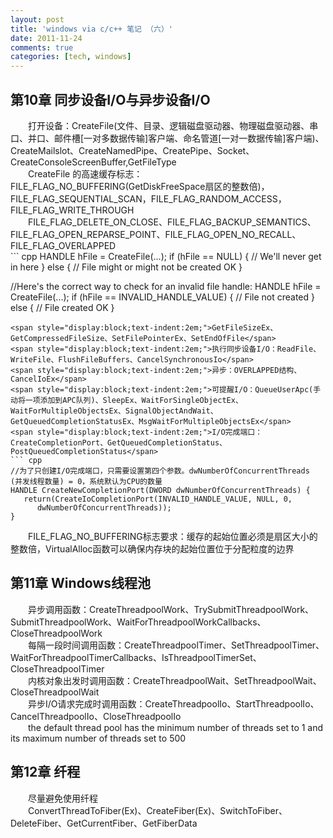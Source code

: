 ```yaml
---
layout: post
title: 'windows via c/c++ 笔记 （六）'
date: 2011-11-24
comments: true
categories: [tech, windows]
---
```

<h2>第10章 同步设备I/O与异步设备I/O</h2>
<span style="display:block;text-indent:2em;">打开设备：CreateFile(文件、目录、逻辑磁盘驱动器、物理磁盘驱动器、串口、并口、邮件槽[一对多数据传输]客户端、命名管道[一对一数据传输]客户端)、CreateMailslot、CreateNamedPipe、CreatePipe、Socket、CreateConsoleScreenBuffer,GetFileType</span>
<span style="display:block;text-indent:2em;">CreateFile 的高速缓存标志：FILE_FLAG_NO_BUFFERING(GetDiskFreeSpace扇区的整数倍)，FILE_FLAG_SEQUENTIAL_SCAN，FILE_FLAG_RANDOM_ACCESS，FILE_FLAG_WRITE_THROUGH</span>
<span style="display:block;text-indent:2em;">FILE_FLAG_DELETE_ON_CLOSE、FILE_FLAG_BACKUP_SEMANTICS、FILE_FLAG_OPEN_REPARSE_POINT、FILE_FLAG_OPEN_NO_RECALL、FILE_FLAG_OVERLAPPED</span>
``` cpp
HANDLE hFile = CreateFile(...);
if (hFile == NULL) {
   // We'll never get in here
} else {
   // File might or might not be created OK
}

//Here's the correct way to check for an invalid file handle:
HANDLE hFile = CreateFile(...);
if (hFile == INVALID_HANDLE_VALUE) {
   // File not created
} else {
   // File created OK
}
```
<span style="display:block;text-indent:2em;">GetFileSizeEx、GetCompressedFileSize、SetFilePointerEx、SetEndOfFile</span>
<span style="display:block;text-indent:2em;">执行同步设备I/O：ReadFile、WriteFile、FlushFileBuffers、CancelSynchronousIo</span>
<span style="display:block;text-indent:2em;">异步：OVERLAPPED结构、CancelIoEx</span>
<span style="display:block;text-indent:2em;">可提醒I/O：QueueUserApc(手动将一项添加到APC队列)、SleepEx、WaitForSingleObjectEx、WaitForMultipleObjectsEx、SignalObjectAndWait、GetQueuedCompletionStatusEx、MsgWaitForMultipleObjectsEx</span>
<span style="display:block;text-indent:2em;">I/O完成端口：CreateCompletionPort、GetQueuedCompletionStatus、PostQueuedCompletionStatus</span>
``` cpp
//为了只创建I/O完成端口，只需要设置第四个参数。dwNumberOfConcurrentThreads (并发线程数量) = 0，系统默认为CPU的数量
HANDLE CreateNewCompletionPort(DWORD dwNumberOfConcurrentThreads) {
   return(CreateIoCompletionPort(INVALID_HANDLE_VALUE, NULL, 0,
      dwNumberOfConcurrentThreads));
}
```
<span style="display:block;text-indent:2em;">FILE_FLAG_NO_BUFFERING标志要求：缓存的起始位置必须是扇区大小的整数倍，VirtualAlloc函数可以确保内存块的起始位置位于分配粒度的边界</span>

<!--more-->
<h2>第11章 Windows线程池</h2>
<span style="display:block;text-indent:2em;">异步调用函数：CreateThreadpoolWork、TrySubmitThreadpoolWork、SubmitThreadpoolWork、WaitForThreadpoolWorkCallbacks、CloseThreadpoolWork</span>
<span style="display:block;text-indent:2em;">每隔一段时间调用函数：CreateThreadpoolTimer、SetThreadpoolTimer、WaitForThreadpoolTimerCallbacks、IsThreadpoolTimerSet、CloseThreadpoolTimer</span>
<span style="display:block;text-indent:2em;">内核对象出发时调用函数：CreateThreadpoolWait、SetThreadpoolWait、CloseThreadpoolWait</span>
<span style="display:block;text-indent:2em;">异步I/O请求完成时调用函数：CreateThreadpoolIo、StartThreadpoolIo、CancelThreadpoolIo、CloseThreadpoolIo</span>
<span style="display:block;text-indent:2em;">the default thread pool has the minimum number of threads set to 1 and its maximum number of threads set to 500</span>

<h2>第12章 纤程</h2>
<span style="display:block;text-indent:2em;">尽量避免使用纤程</span>
<span style="display:block;text-indent:2em;">ConvertThreadToFiber(Ex)、CreateFiber(Ex)、SwitchToFiber、DeleteFiber、GetCurrentFiber、GetFiberData</span>

